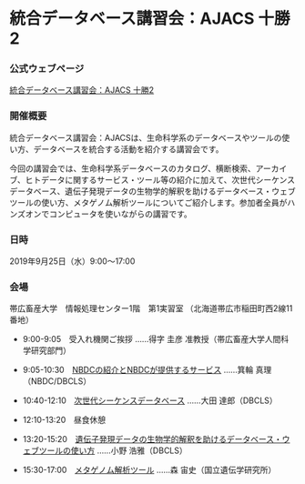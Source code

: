 # 統合データベース講習会：AJACS 十勝2

### 公式ウェブページ
[統合データベース講習会：AJACS 十勝2](https://biosciencedbc.jp/event/ajacs/ajacs79.html)  

### 開催概要
統合データベース講習会：AJACSは、生命科学系のデータベースやツールの使い方、データベースを統合する活動を紹介する講習会です。

今回の講習会では、生命科学系データベースのカタログ、横断検索、アーカイブ、ヒトデータに関するサービス・ツール等の紹介に加えて、次世代シーケンスデータベース、遺伝子発現データの生物学的解釈を助けるデータベース・ウェブツールの使い方、メタゲノム解析ツールについてご紹介します。参加者全員がハンズオンでコンピュータを使いながらの講習です。

### 日時
2019年9月25日（水）9:00〜17:00

### 会場
帯広畜産大学　情報処理センター1階　第1実習室
（北海道帯広市稲田町西2線11番地）


- 9:00-9:05　受入れ機関ご挨拶
……得字 圭彦 准教授（帯広畜産大学人間科学研究部門）

- 9:05-10:30　[NBDCの紹介とNBDCが提供するサービス](01_minowa)
……箕輪 真理（NBDC/DBCLS）

- 10:40-12:10　[次世代シーケンスデータベース](02_ohta)
……大田 達郎（DBCLS）

- 12:10-13:20　昼食休憩

- 13:20-15:20　[遺伝子発現データの生物学的解釈を助けるデータベース・ウェブツールの使い方](03_hono)
……小野 浩雅（DBCLS）

- 15:30-17:00　[メタゲノム解析ツール](04_mori)
……森 宙史（国立遺伝学研究所）
